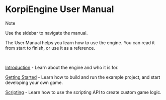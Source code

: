 ﻿
# KorpiEngine User Manual

> [!NOTE]
> Use the sidebar to navigate the manual.

The User Manual helps you learn how to use the engine.
You can read it from start to finish, or use it as a reference.

<br/>

[Introduction](introduction.md) - Learn about the engine and who it is for.

[Getting Started](getting-started.md) - Learn how to build and run the example project, and start developing your own game.

[Scripting](scripting.md) - Learn how to use the scripting API to create custom game logic.
